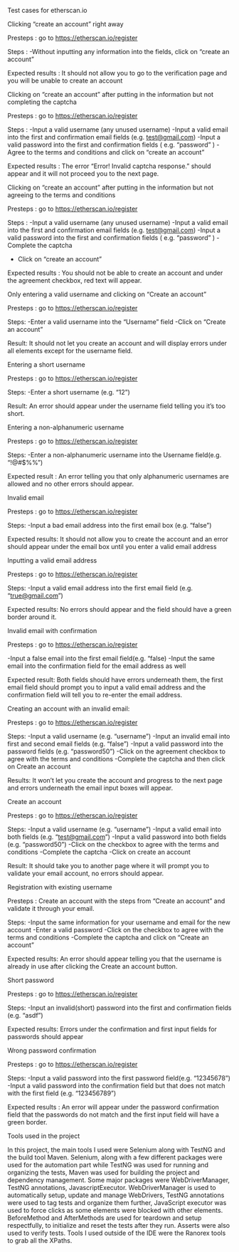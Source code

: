 Test cases for etherscan.io

Clicking “create an account” right away

Presteps : go to https://etherscan.io/register

Steps : 
-Without inputting any information into the fields, click on “create an account”

Expected results : 
It should not allow you to go to the verification page and you will be unable to create an account

Clicking on “create an account” after putting in the information but not completing the captcha

Presteps : go to https://etherscan.io/register

Steps : 
-Input a valid username (any unused username)
-Input a valid email into the first and confirmation email fields (e.g. test@gmail.com)
-Input a valid password into the first and confirmation fields ( e.g. “password” )
-Agree to the terms and conditions and click on “create an account”

Expected results : 
The error “Error! Invalid captcha response.”  should appear and it will not proceed you to the next page.



Clicking on “create an account” after putting in the information but not agreeing to the terms and conditions

Presteps : go to https://etherscan.io/register

Steps : 
-Input a valid username (any unused username)
-Input a valid email into the first and confirmation email fields (e.g. test@gmail.com)
-Input a valid password into the first and confirmation fields ( e.g. “password” )
-Complete the captcha
- Click on “create an account”

Expected results : You should not be able to create an account and under the agreement checkbox, red text will appear.


Only entering a valid username and clicking on “Create an account”

Presteps : go to https://etherscan.io/register

Steps:
-Enter a valid username into the “Username” field
-Click on “Create an account”

Result: It should not let you create an account and will display errors under all elements except for the username field.

Entering a short username

Presteps : go to https://etherscan.io/register

Steps:
-Enter a short username (e.g. “12”)

Result: An error should appear under the username field telling you it’s too short.

Entering a non-alphanumeric username

Presteps : go to https://etherscan.io/register

Steps:
-Enter a non-alphanumeric username into the Username field(e.g. “!@#$%%”)

Expected result : An error telling you that only alphanumeric usernames are allowed and no other errors should appear.

Invalid email

Presteps : go to https://etherscan.io/register

Steps:
-Input a bad email address into the first email box (e.g. “false”)

Expected results:  It should not allow you to create the account and an error should appear under the email box until you enter a valid email address





Inputting a valid email address

Presteps : go to https://etherscan.io/register

Steps:
-Input a valid email address into the first email field (e.g. “true@gmail.com”)

Expected results: No errors should appear and the field should have a green border around it.

Invalid email with confirmation

Presteps : go to https://etherscan.io/register

-Input a false email into the first email field(e.g. “false)
-Input the same email into the confirmation field for the email address as well

Expected result:  Both fields should have errors underneath them, the first email field should prompt you to input a valid email address and the confirmation field will tell you to re-enter the email address.

Creating an account with an invalid email:

Presteps : go to https://etherscan.io/register

Steps:
-Input a valid username (e.g. “username”)
-Input an invalid email into first and second email fields (e.g. “false”)
-Input a valid password into the password fields (e.g. “password50”)
-Click on the agreement checkbox to agree with the terms and conditions
-Complete the captcha and then click on Create an account

Results: It won’t let you create the account and progress to the next page and errors underneath the email input boxes will appear.











Create an account

Presteps : go to https://etherscan.io/register

Steps: 
-Input a valid username (e.g. “username”)
-Input a valid email into both fields (e.g. “test@gmail.com”)
-Input a valid password into both fields (e.g. “password50”)
-Click on the checkbox to agree with the terms and conditions
-Complete the captcha
-Click on create an account

Result: It should take you to another page where it will prompt you to validate your email account, no errors should appear.

Registration with existing username 

Presteps : Create an account with the steps from “Create an account” and validate it through your email.

Steps:
-Input the same information for your username and email for the new account
-Enter a valid password
-Click on the checkbox to agree with the terms and conditions
-Complete the captcha and click on “Create an account”

Expected results:
An error should appear telling you that the username is already in use after clicking the Create an account button.

Short password

Presteps : go to https://etherscan.io/register

Steps:
-Input an invalid(short) password into the first and confirmation fields (e.g. “asdf”)

Expected results:
Errors under the confirmation and first input fields for passwords should appear




Wrong password confirmation

Presteps : go to https://etherscan.io/register

Steps:
-Input a valid password into the first password field(e.g. “12345678”)
-Input a valid password into the confirmation field but that does not match with the first field (e.g. “123456789”)

Expected results : An error will appear under the password confirmation field that the passwords do not match and the first input field will have a green border.

Tools used in the project

In this project, the main tools I used were Selenium along with TestNG and the build tool Maven. Selenium, along with a few different packages were used for the automation part while TestNG was used for running and organizing the tests, Maven was used for building the project and dependency management. Some major packages were WebDriverManager, TestNG annotations, JavascriptExecutor. 
WebDriverManager is used to automatically setup, update and manage WebDrivers, TestNG annotations were used to tag tests and organize them further, JavaScript executor was used to force clicks as some elements were blocked with other elements. 
BeforeMethod and AfterMethods are used for teardown and setup respectfully, to initialize and reset the tests after they run.
Asserts were also used to verify tests. 
Tools I used outside of the IDE were the Ranorex tools to grab all the XPaths.






